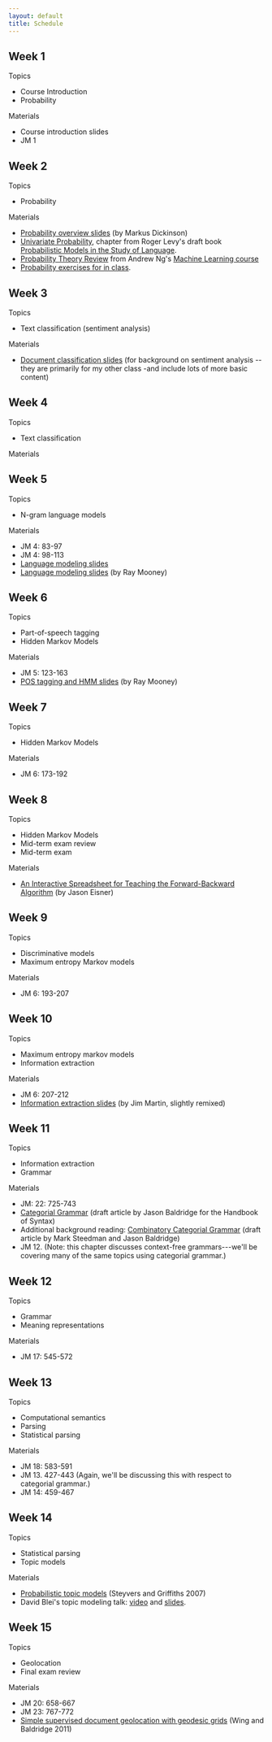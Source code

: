 ```yaml
---
layout: default
title: Schedule
---
```


## Week 1

Topics

* Course Introduction
* Probability

Materials

* Course introduction slides
* JM 1


## Week 2

Topics 

* Probability

Materials

* [Probability overview slides](http://nlp-s11.utcompling.com/schedule/dickinson-prob-review.pdf?attredirects=0&d=1) (by Markus Dickinson)
* [Univariate Probability](http://idiom.ucsd.edu/~rlevy/textbook/pmsl_2.pdf), chapter from Roger Levy's draft book [Probabilistic Models in the Study of Language](http://idiom.ucsd.edu/~rlevy/textbook/text.html).
* [Probability Theory Review](http://www.stanford.edu/class/cs229/section/cs229-prob.pdf) from Andrew Ng's [Machine Learning course](http://www.stanford.edu/class/cs229/)
* [Probability exercises for in class](http://jones.ling.indiana.edu/~mdickinson/09/645/slides/02-prob/inclass1.pdf).


## Week 3

Topics

* Text classification (sentiment analysis)

Materials

* [Document classification slides](http://lnc-s11.utcompling.com/schedule/LNC-DocClassify.pdf) (for background on sentiment analysis -- they are primarily for my other class -and include lots of more basic content)


## Week 4

Topics

* Text classification

Materials


## Week 5

Topics

* N-gram language models

Materials

* JM 4: 83-97
* JM 4: 98-113
* [Language modeling slides](http://nlp-s11.utcompling.com/schedule/NLP-LanguageModels.pdf?attredirects=0)
* [Language modeling slides](http://www.cs.utexas.edu/~mooney/cs388/slides/ngrams.ppt) (by Ray Mooney)


## Week 6

Topics

* Part-of-speech tagging
* Hidden Markov Models

Materials

* JM 5: 123-163
* [POS tagging and HMM slides](http://www.cs.utexas.edu/~mooney/cs388/slides/pos-tagging.ppt) (by Ray Mooney)

## Week 7

Topics

* Hidden Markov Models

Materials

* JM 6: 173-192


## Week 8

Topics

* Hidden Markov Models
* Mid-term exam review
* Mid-term exam

Materials

* [An Interactive Spreadsheet for Teaching the Forward-Backward Algorithm](http://www.aclweb.org/anthology-new/W/W02/W02-0102.pdf) (by Jason Eisner)

## Week 9

Topics

* Discriminative models
* Maximum entropy Markov models

Materials

* JM 6: 193-207


## Week 10

Topics

* Maximum entropy markov models
* Information extraction

Materials

* JM 6: 207-212
* [Information extraction slides](http://nlp-s11.utcompling.com/schedule/martin_ie.ppt) (by Jim Martin, slightly remixed)


## Week 11

Topics

* Information extraction
* Grammar

Materials

* JM: 22: 725-743
* [Categorial Grammar](http://comp.ling.utexas.edu/jbaldrid/papers/baldridge_cg_handbook_syntax.pdf) (draft article by Jason Baldridge for the Handbook of Syntax)
* Additional background reading: [Combinatory Categorial Grammar](http://comp.ling.utexas.edu/jbaldrid/papers/SteedmanBaldridgeNTSyntax.pdf) (draft article by Mark Steedman and Jason Baldridge)
* JM 12. (Note: this chapter discusses context-free grammars---we'll be covering many of the same topics using categorial grammar.)


## Week 12

Topics

* Grammar
* Meaning representations

Materials

* JM 17: 545-572


## Week 13

Topics

* Computational semantics
* Parsing
* Statistical parsing

Materials

* JM 18: 583-591
* JM 13. 427-443 (Again, we'll be discussing this with respect to categorial grammar.)
* JM 14: 459-467


## Week 14

Topics

* Statistical parsing
* Topic models

Materials

* [Probabilistic topic models](http://cocosci.berkeley.edu/tom/papers/SteyversGriffiths.pdf) (Steyvers and Griffiths 2007)
* David Blei's topic modeling talk: [video](http://video.google.com/videoplay?docid=3077213787166426672) and [slides](http://www.cs.princeton.edu/~blei/modeling-science.pdf).


## Week 15

Topics

* Geolocation
* Final exam review

Materials

* JM 20: 658-667
* JM 23: 767-772
* [Simple supervised document geolocation with geodesic grids](http://www.jasonbaldridge.com/papers/wing-baldridge-acl2011.pdf) (Wing and Baldridge 2011)

